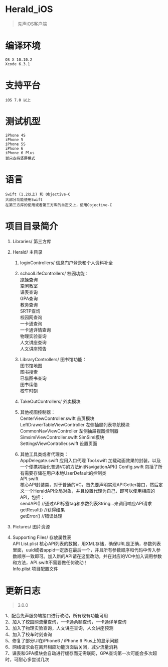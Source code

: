 # Herald_iOS
> 先声iOS客户端

# 编译环境
	OS X 10.10.2
	Xcode 6.3.1

# 支持平台
	iOS 7.0 以上
	
# 测试机型
	iPhone 4S
	iPhone 5
	iPhone 5S
	iPhone 6
	iPhone 6 Plus
	暂只支持竖屏模式

# 语言
	Swift (1.2以上) 和 Objective-C
	大部分功能使用Swift
	在第三方库的使用或者第三方库的自定义上，使用Objective-C

# 项目目录简介

1. Libraries/ 第三方库
2. Herald/ 主目录
	1. loginControllers/ 信息门户登录和个人资料补全
	
	2. schoolLifeControllers/ 校园功能：  	
	跑操查询  
	空闲教室  
	课表查询  
	GPA查询  
	教务查询  
	SRTP查询  
	校园网查询  
	一卡通查询  
	一卡通详情查询  
	物理实验查询  
	人文讲座查询  
	人文讲座预告  
	
	3. LibraryControllers/ 图书馆功能：  
	图书馆地图  
	图书搜索  
	已借图书查询  
	图书续借  
	校车时刻  
	
	4. TakeOutControllers/ 外卖模块  
	
	5. 其他视图控制器：  
	CenterViewController.swift 首页模块  
	LeftDrawerTableViewController 左侧抽屉列表导航模块  
	CommonNavViewController 左侧抽屉视图控制器  
	SimsimiViewController.swift SimSimi模块  
	SettingsViewController.swift 设置页面 
	 
	6. 其他工具类或者代理类：  
	AppDelegate.swift 应用入口代理 
	Tool.swift 加载动画效果的封装，以及一个便携初始化普通VC的方法initNavigationAPI()
	Config.swift 包括了所有需要存储在用户本地UserDefault的控制类    
	API.swift    
	核心API封装类，对于普通的VC，首先要声明实现APIGetter接口，然后定义一个HeraldAPI全局对象，并且设置代理为自己，即可以使用相应的API，包括：    
	sendAPI()   //通过API标签tag和参数列表String...来调用响应API请求    
	getResult()   //获得结果    
	getError()    //错误处理

3. Pictures/ 图片资源
4. Supporting Files/ 存放属性表    
	API List.plist 核心API列表的数据，用XML存储，确保URL是正确，参数列表里面，uuid或者appid一定放在最后一个，并且所有参数顺序和代码中传入参数顺序一致即可。加入新的API请在这里改动，并在对应的VC中加入调用参数和方法，API.swift不需要做任何改动！    
	Info.plist 项目配置文件

# 更新日志

> 3.0.0

1、配合先声服务端接口进行改动，所有现有功能可用  
2、加入了校园网流量查询，一卡通余额查询，一卡通详单查询  
3、加入了物理实验查询，人文讲座查询，人文讲座预测  
4、加入了校车时刻查询  
5、修复了部分UI在iPhone6 / iPhone 6 Plus上的显示问题  
6、网络请求会在离开相应功能页面后关闭，减少流量消耗  
7、课表和GPA模块会自动进行缓存而无需联网，GPA查询第一次可能会多次超时，可耐心多尝试几次